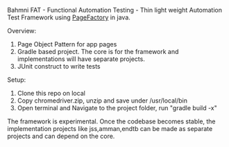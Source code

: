 Bahmni FAT - Functional Automation Testing - Thin light weight Automation Test Framework using [PageFactory](https://github.com/SeleniumHQ/selenium/wiki/PageFactory) in java.
 
Overview:
 1. Page Object Pattern for app pages
 2. Gradle based project.  The core is for the framework and implementations will have separate projects.
 3. JUnit construct to write tests

Setup:
 1. Clone this repo on local
 2. Copy chromedriver.zip, unzip and save under /usr/local/bin
 3. Open terminal and Navigate to the project folder, run "gradle build -x"

The framework is experimental.  Once the codebase becomes stable, the implementation projects like jss,amman,endtb can be made as separate projects and can depend on the core.
